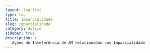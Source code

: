 ```yaml
---
layout: tag-list
type: tag
title: Imparcialidade
slug: imparcialidade
category: dossie
sidebar: true
description: >
   Ações de Inteferência de AM relacionadas com Imparcialidade
---
```

